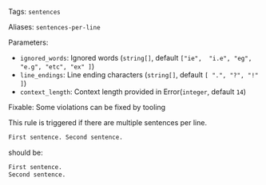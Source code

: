 Tags: `sentences`

Aliases: `sentences-per-line`

Parameters:

- `ignored_words`: Ignored words (`string[]`,
  default `["ie",  "i.e", "eg", "e.g", "etc", "ex" ]`)
- `line_endings`: Line ending characters (`string[]`,
  default `[ ".", "?", "!" ]`)
- `context_length`: Context length provided in Error(`integer`, default `14`)

Fixable: Some violations can be fixed by tooling

This rule is triggered if there are multiple sentences per line.

```markdown
First sentence. Second sentence.
```

should be:

```markdown
First sentence.
Second sentence.
```
